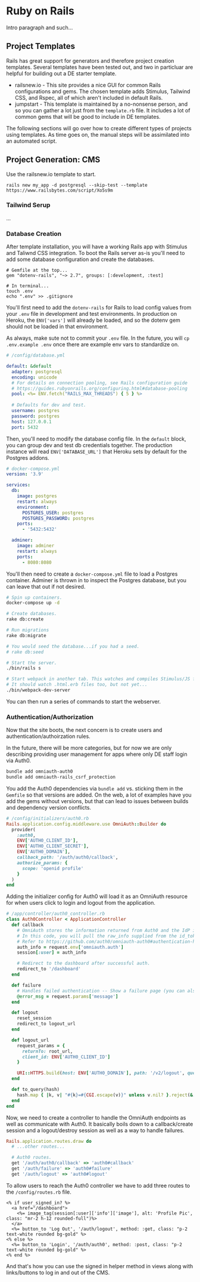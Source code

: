 # Ruby on Rails

Intro paragraph and such...

## Project Templates

Rails has great support for generators and therefore project creation templates. Several templates have been tested out,
and two in particluar are helpful for building out a DE starter template.

- railsnew.io - This site provides a nice GUI for common Rails configurations and gems. The chosen template adds Stimulus,
  Tailwind CSS, and Rspec, all of which aren't included in default Rails.
- jumpstart - This template is maintained by a no-nonsense person, and so you can gather a lot just from the `template.rb`
  file. It includes a lot of common gems that will be good to include in DE templates.
  
The following sections will go over how to create different types of projects using templates. As time goes on, the manual 
steps will be assimilated into an automated script.

## Project Generation: CMS

Use the railsnew.io template to start.

```
rails new my_app -d postgresql --skip-test --template https://www.railsbytes.com/script/Xo5s9m
```

### Tailwind Serup

...

### Database Creation

After template installation, you will have a working Rails app with Stimulus and Taliwnd CSS integration. To boot the Rails
server as-is you'll need to add some database configuration and create the databases.

```
# Gemfile at the top...
gem "dotenv-rails", "~> 2.7", groups: [:development, :test]

# In terminal...
touch .env
echo ".env" >> .gitignore
```

You'll first need to add the `dotenv-rails` for Rails to load config values from your `.env` file in development and test
environments. In production on Heroku, the `ENV['vars']` will already be loaded, and so the dotenv gem should not be loaded
in that environment.

As always, make sute not to commit your `.env` file. In the future, you will `cp .env.example .env` once there are example
env vars to standardize on.

```yaml
# /config/database.yml

default: &default
  adapter: postgresql
  encoding: unicode
  # For details on connection pooling, see Rails configuration guide
  # https://guides.rubyonrails.org/configuring.html#database-pooling
  pool: <%= ENV.fetch("RAILS_MAX_THREADS") { 5 } %>
  
  # Defaults for dev and test.
  username: postgres
  password: postgres
  host: 127.0.0.1
  port: 5432
```

Then, you'll need to modify the database config file. In the `default` block, you can group dev and test db credentials together.
The production instance will read `ENV['DATABASE_URL']` that Heroku sets by default for the Postgres addons.

```yaml
# docker-compose.yml
version: '3.9'

services:
  db:
    image: postgres
    restart: always
    environment:
      POSTGRES_USER: postgres
      POSTGRES_PASSWORD: postgres
    ports:
      - '5432:5432'

  adminer:
    image: adminer
    restart: always
    ports:
      - 8080:8080
```

You'll then need to create a `docker-compose.yml` file to load a Postgres container. Adminer is thrown in to inspect the Postgres
database, but you can leave that out if not desired.

```bash
# Spin up containers.
docker-compose up -d

# Create databases.
rake db:create

# Run migrations
rake db:migrate

# You would seed the database...if you had a seed.
# rake db:seed

# Start the server.
./bin/rails s

# Start webpack in another tab. This watches and compiles Stimulus/JS files.
# It should watch .html.erb files too, but not yet...
./bin/webpack-dev-server
```

You can then run a series of commands to start the webserver. 

### Authentication/Authorization

Now that the site boots, the next concern is to create users and authentication/authoirzation rules. 

In the future, there will be more categories, but for now we are only describing providing user management for apps where
only DE staff login via Auth0.

```bash
bundle add omniauth-auth0
bundle add omniauth-rails_csrf_protection
```

You add the Auth0 dependencies via `bundle add` vs. sticking them in the `Gemfile` so that versions are added. On the web,
a lot of examples have you add the gems without versions, but that can lead to issues between builds and dependency version
conflicts.

```ruby
# /config/initializers/auth0.rb
Rails.application.config.middleware.use OmniAuth::Builder do
  provider(
    :auth0,
    ENV['AUTH0_CLIENT_ID'],
    ENV['AUTH0_CLIENT_SECRET'],
    ENV['AUTH0_DOMAIN'],
    callback_path: '/auth/auth0/callback',
    authorize_params: {
      scope: 'openid profile'
    }
  )
end
```

Adding the initializer config for Auth0 will load it as an OmniAuth resource for when users click to login and logout from the 
application.

```ruby
# /app/controller/auth0_controller.rb
class Auth0Controller < ApplicationController
  def callback
    # OmniAuth stores the information returned from Auth0 and the IdP in request.env['omniauth.auth'].
    # In this code, you will pull the raw_info supplied from the id_token and assign it to the session.
    # Refer to https://github.com/auth0/omniauth-auth0#authentication-hash for complete information on 'omniauth.auth' contents.
    auth_info = request.env['omniauth.auth']
    session[:user] = auth_info

    # Redirect to the dashboard after successful auth.
    redirect_to '/dashboard'
  end

  def failure
    # Handles failed authentication -- Show a failure page (you can also handle with a redirect)
    @error_msg = request.params['message']
  end

  def logout
    reset_session
    redirect_to logout_url
  end

  def logout_url
    request_params = {
      returnTo: root_url,
      client_id: ENV['AUTH0_CLIENT_ID']
    }

    URI::HTTPS.build(host: ENV['AUTH0_DOMAIN'], path: '/v2/logout', query: to_query(request_params)).to_s
  end

  def to_query(hash)
    hash.map { |k, v| "#{k}=#{CGI.escape(v)}" unless v.nil? }.reject(&:nil?).join('&')
  end
end
```

Now, we need to create a controller to handle the OmniAuth endpoints as well as communicate with Auth0. It basically 
boils down to a callback/create session and a logout/destroy session as well as a way to handle failures.

```ruby
Rails.application.routes.draw do
  # ...other routes...

  # Auth0 routes.
  get '/auth/auth0/callback' => 'auth0#callback'
  get '/auth/failure' => 'auth0#failure'
  get '/auth/logout' => 'auth0#logout'
```

To allow users to reach the Auth0 controller we have to add three routes to the  `/config/routes.rb` file.


```erb
<% if user_signed_in? %>
  <a href="/dashboard">
    <%= image_tag(session[:user]['info']['image'], alt: 'Profile Pic', class: "mr-2 h-12 rounded-full")%>
  </a>
  <%= button_to 'Log Out', '/auth/logout', method: :get, class: "p-2 text-white rounded bg-gold" %>
<% else %>
  <%= button_to 'Login', '/auth/auth0', method: :post, class: "p-2 text-white rounded bg-gold" %>
<% end %>
```

And that's how you can use the signed in helper method in views along with links/buttons to log in and out of the CMS.
